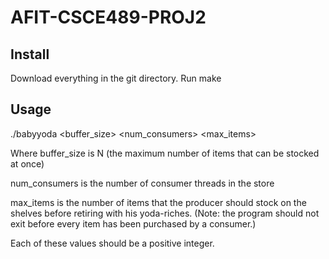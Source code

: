 # AFIT-CSCE489-PROJ2

## Install
Download everything in the git directory.
Run make

## Usage
./babyyoda <buffer_size>  <num_consumers> <max_items>

Where buffer_size is N (the maximum number of items that can be stocked at once)

num_consumers is the number of consumer threads in the store

max_items is the number of items that the producer should stock on the shelves before retiring with his yoda-riches.  (Note: the program should not exit before every item has been purchased by a consumer.)

Each of these values should be a positive integer.
